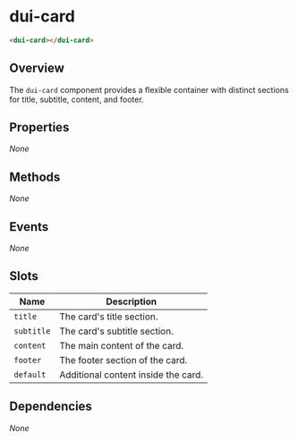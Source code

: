 # dui-card

```html
<dui-card></dui-card>
```

## Overview
The `dui-card` component provides a flexible container with distinct sections for title, subtitle, content, and footer.

## Properties
_None_

## Methods
_None_

## Events
_None_

## Slots
| Name       | Description                         |
|------------|-------------------------------------|
| `title`    | The card's title section.           |
| `subtitle` | The card's subtitle section.        |
| `content`  | The main content of the card.       |
| `footer`   | The footer section of the card.     |
| `default`  | Additional content inside the card. |

## Dependencies
_None_
